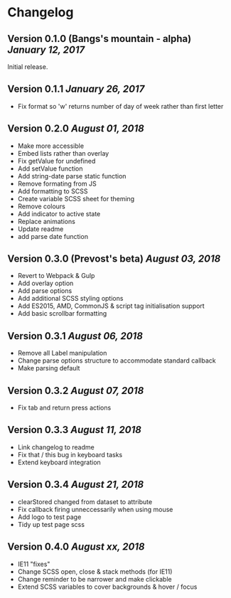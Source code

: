 # Changelog

## Version 0.1.0 (Bangs's mountain - alpha) ***January 12, 2017***

Initial release.

## Version 0.1.1 ***January 26, 2017***

* Fix format so 'w' returns number of day of week rather than first letter

## Version 0.2.0 ***August 01, 2018***

* Make more accessible
* Embed lists rather than overlay
* Fix getValue for undefined
* Add setValue function
* Add string-date parse static function
* Remove formating from JS
* Add formatting to SCSS
* Create variable SCSS sheet for theming
* Remove colours
* Add indicator to active state
* Replace animations
* Update readme
* add parse date function

## Version 0.3.0 (Prevost's beta) ***August 03, 2018***

* Revert to Webpack & Gulp
* Add overlay option
* Add parse options
* Add additional SCSS styling options
* Add ES2015, AMD, CommonJS & script tag initialisation support
* Add basic scrollbar formatting

## Version 0.3.1 ***August 06, 2018***

* Remove all Label manipulation
* Change parse options structure to accommodate standard callback
* Make parsing default

## Version 0.3.2 ***August 07, 2018***

* Fix tab and return press actions

## Version 0.3.3 ***August 11, 2018***

* Link changelog to readme
* Fix that / this bug in keyboard tasks
* Extend keyboard integration

## Version 0.3.4 ***August 21, 2018***

* clearStored changed from dataset to attribute
* Fix callback firing unneccessarily when using mouse
* Add logo to test page
* Tidy up test page scss

## Version 0.4.0 ***August xx, 2018***

* IE11 "fixes"
* Change SCSS open, close & stack methods (for IE11)
* Change reminder to be narrower and make clickable
* Extend SCSS variables to cover backgrounds & hover / focus